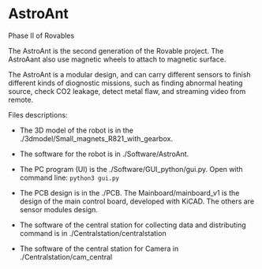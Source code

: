 # AstroAnt
Phase II of Rovables

The AstroAnt is the second generation of the Rovable project. The AstroAant also use magnetic wheels to attach to magnetic surface.

The AstroAnt is a modular design, and can carry different sensors to finish different kinds of diognostic missions, such as finding abnormal heating source, check CO2 leakage, detect metal flaw, and streaming video from remote.

Files descriptions:

- The 3D model of the robot is in the ./3dmodel/Small_magnets_R821_with_gearbox.

- The software for the robot is in ./Software/AstroAnt.

- The PC program (UI) is the ./Software/GUI_python/gui.py. Open with command line: ```python3 gui.py```

- The PCB design is in the ./PCB. The Mainboard/mainboard_v1 is the design of the main control board, developed with KiCAD. The others are sensor modules design.

- The software of the central station for collecting data and distributing command is in ./Centralstation/centralstation

- The software of the central station for Camera in ./Centralstation/cam_central
